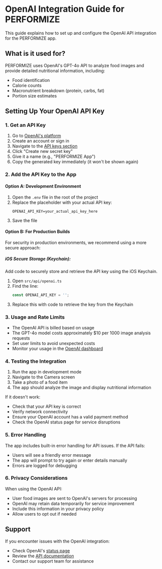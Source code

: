 # OpenAI Integration Guide for PERFORMIZE

This guide explains how to set up and configure the OpenAI API integration for the PERFORMIZE app.

## What is it used for?

PERFORMIZE uses OpenAI's GPT-4o API to analyze food images and provide detailed nutritional information, including:
- Food identification
- Calorie counts
- Macronutrient breakdown (protein, carbs, fat)
- Portion size estimates

## Setting Up Your OpenAI API Key

### 1. Get an API Key

1. Go to [OpenAI's platform](https://platform.openai.com/signup)
2. Create an account or sign in
3. Navigate to the [API keys section](https://platform.openai.com/api-keys)
4. Click "Create new secret key"
5. Give it a name (e.g., "PERFORMIZE App")
6. Copy the generated key immediately (it won't be shown again)

### 2. Add the API Key to the App

#### Option A: Development Environment

1. Open the `.env` file in the root of the project
2. Replace the placeholder with your actual API key:
   ```
   OPENAI_API_KEY=your_actual_api_key_here
   ```
3. Save the file

#### Option B: For Production Builds

For security in production environments, we recommend using a more secure approach:

##### iOS Secure Storage (Keychain):

Add code to securely store and retrieve the API key using the iOS Keychain.

1. Open `src/api/openai.ts`
2. Find the line:
   ```typescript
   const OPENAI_API_KEY = '';
   ```
3. Replace this with code to retrieve the key from the Keychain

### 3. Usage and Rate Limits

- The OpenAI API is billed based on usage
- The GPT-4o model costs approximately $10 per 1000 image analysis requests
- Set user limits to avoid unexpected costs
- Monitor your usage in the [OpenAI dashboard](https://platform.openai.com/usage)

### 4. Testing the Integration

1. Run the app in development mode
2. Navigate to the Camera screen
3. Take a photo of a food item
4. The app should analyze the image and display nutritional information

If it doesn't work:
- Check that your API key is correct
- Verify network connectivity
- Ensure your OpenAI account has a valid payment method
- Check the OpenAI status page for service disruptions

### 5. Error Handling

The app includes built-in error handling for API issues. If the API fails:
- Users will see a friendly error message
- The app will prompt to try again or enter details manually
- Errors are logged for debugging

### 6. Privacy Considerations

When using the OpenAI API:
- User food images are sent to OpenAI's servers for processing
- OpenAI may retain data temporarily for service improvement
- Include this information in your privacy policy
- Allow users to opt out if needed

## Support

If you encounter issues with the OpenAI integration:
- Check OpenAI's [status page](https://status.openai.com/)
- Review the [API documentation](https://platform.openai.com/docs/guides/vision)
- Contact our support team for assistance